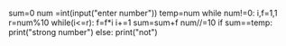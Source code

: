 sum=0
num =int(input("enter number"))
temp=num
while num!=0:
    i,f=1,1
    r=num%10
    while(i<=r):
        f=f*i
        i+=1
        sum=sum+f
        num//=10
        if sum==temp:
            print("strong number")
        else:
                print("not")
                
